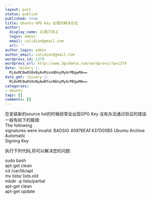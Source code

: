 ```yaml
---
layout: post
status: publish
published: true
title: Ubuntu GPG Key 出错的解决办法
author:
  display_name: 北漂IT民工
  login: admin
  email: calidion@gmail.com
  url: ''
author_login: admin
author_email: calidion@gmail.com
wordpress_id: 1379
wordpress_url: http://www.3gcnbeta.com/wordpress/?p=1379
date: !binary |-
  MjAxMC0wOS0xNyAxMzoxNDoyMyArMDgwMA==
date_gmt: !binary |-
  MjAxMC0wOS0xNyAwNToxNDoyMyArMDgwMA==
categories:
- Ubuntu
tags: []
comments: []
---
```

<p>在安装新的source list的时候经常会出现GPG Key 没有办法通过验证的错误.<br />
一般有如下的报错:<br />
The following<br />
signatures were invalid: BADSIG 40976EAF437D05B5 Ubuntu Archive Automatic<br />
Signing Key</p>
<p>执行下列代码,将可以解决您的问题:</p>
<p>sudo bash<br />
apt-get clean<br />
cd &#47;var&#47;lib&#47;apt<br />
mv lists&#47; lists.old<br />
mkdir -p lists&#47;partial<br />
apt-get clean<br />
apt-get update</p>
